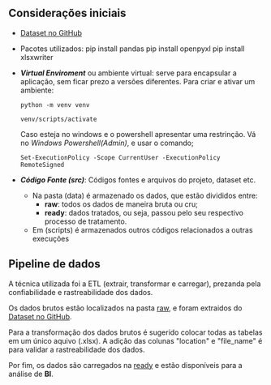 ## Considerações iniciais

- [Dataset no GitHub](https://github.com/digitalinnovationone/netflix-dataset/tree/main/raw)

- Pacotes utilizados: 
  pip install pandas
  pip install openpyxl
  pip install xlsxwriter


- ***Virtual Enviroment*** ou ambiente virtual: serve para encapsular a aplicação, sem ficar prezo a versões diferentes. Para criar e ativar um ambiente:
    ```` 
    python -m venv venv

    venv/scripts/activate
    ````
    Caso esteja no windows e o powershell apresentar uma restrinção. Vá no *Windows Powershell(Admin)*, e usar o comando;
    ````
    Set-ExecutionPolicy -Scope CurrentUser -ExecutionPolicy RemoteSigned
    ````

- ***Código Fonte (src)***: Códigos fontes e arquivos do projeto, dataset etc.
    - Na pasta (data) é armazenado os dados, que estão divididos entre:
      - **raw**: todos os dados de maneira bruta ou cru;
      - **ready**: dados tratados, ou seja, passou pelo seu respectivo processo de tratamento.
    - Em (scripts) é armazenados outros códigos relacionados a outras execuções


## Pipeline de dados

A técnica utilizada foi a ETL (extrair, transformar e carregar), prezanda pela confiabilidade e rastreabilidade dos dados.

Os dados brutos estão localizados na pasta [raw](https://github.com/matheussooares/make-data-netflix/tree/main/src/data/raw), e foram extraidos do [Dataset no GitHub](https://github.com/digitalinnovationone/netflix-dataset/tree/main/raw).

Para a transformação dos dados brutos é sugerido colocar todas as tabelas em um único aquivo (.xlsx). A adição das colunas "location" e "file_name" é para validar a rastreabilidade dos dados.

Por fim, os dados são carregados na [ready]([src/data/ready](https://github.com/matheussooares/make-data-netflix/tree/main/src/data/ready)) e estão disponíveis para a análise de **BI**.
